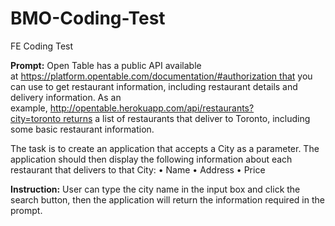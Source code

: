 # BMO-Coding-Test
FE Coding Test

**Prompt:**
Open Table has a public API available at https://platform.opentable.com/documentation/#authorization that you can use to get restaurant information, including restaurant details and delivery information. As an example, http://opentable.herokuapp.com/api/restaurants?city=toronto returns a list of restaurants that deliver to Toronto, including some basic restaurant information.
 
The task is to create an application that accepts a City as a parameter. The application should then display the following information about each restaurant that delivers to that City:
•	Name
•	Address
•	Price

**Instruction:**
User can type the city name in the input box and click the search button, then the application will return the information required in the prompt.
